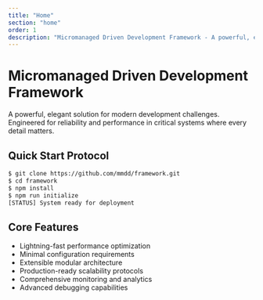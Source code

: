 ```yaml
---
title: "Home"
section: "home"
order: 1
description: "Micromanaged Driven Development Framework - A powerful, elegant solution for modern development challenges"
---
```


# Micromanaged Driven Development Framework

A powerful, elegant solution for modern development challenges. Engineered for reliability and performance in critical systems where every detail matters.

## Quick Start Protocol

```bash
$ git clone https://github.com/mmdd/framework.git
$ cd framework
$ npm install
$ npm run initialize
[STATUS] System ready for deployment
```

## Core Features

- Lightning-fast performance optimization
- Minimal configuration requirements
- Extensible modular architecture
- Production-ready scalability protocols
- Comprehensive monitoring and analytics
- Advanced debugging capabilities
